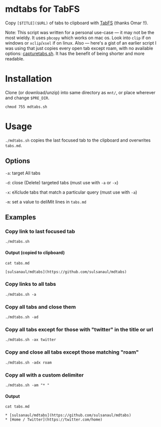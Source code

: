 # mdtabs for TabFS

Copy `[$TITLE]($URL)` of tabs to clipboard with [TabFS](https://github.com/osnr/TabFS) (thanks Omar !!).

Note: This script was written for a personal use-case — it may not be the most wieldy. It uses `pbcopy` which works on mac os. Look into `clip` if on windows or `xclip`/`xsel` if on linux. Also — here's a gist of an earlier script I was using that just copies every open tab except roam, with no available options: [capturetabs.sh](https://gist.github.com/sulsanaul/97006e76c5b7f495765205f4d88d0915). It has the benefit of being shorter and more readable.

# Installation

Clone (or download/unzip) into same directory as `mnt/`, or place wherever and change `$PRE_DIR`.

`chmod 755 mdtabs.sh`

# Usage

`./mdtabs.sh` copies the last focused tab to the clipboard and overwrites `tabs.md`.

## Options

`-a`: target All tabs

`-d`: close (Delete) targeted tabs (must use with `-a` or `-x`)

`-x`: eXclude tabs that match a particular query (must use with `-a`)

`-m`: set a value to deliMit lines in `tabs.md`

## Examples

### Copy link to last focused tab

`./mdtabs.sh`

#### Output (copied to clipboard)

`cat tabs.md`

`[sulsanaul/mdtabs](https://github.com/sulsanaul/mdtabs)`

### Copy links to all tabs

`./mdtabs.sh -a`

### Copy all tabs and close them

`./mdtabs.sh -ad`

### Copy all tabs except for those with "twitter" in the title or url

`./mdtabs.sh -ax twitter`

### Copy and close all tabs except those matching "roam"

`./mdtabs.sh -adx roam`

### Copy all with a custom delimiter

`./mdtabs.sh -am "* "`

#### Output

`cat tabs.md`
```
* [sulsanaul/mdtabs](https://github.com/sulsanaul/mdtabs)
* [Home / Twitter](https://twitter.com/home)
```

